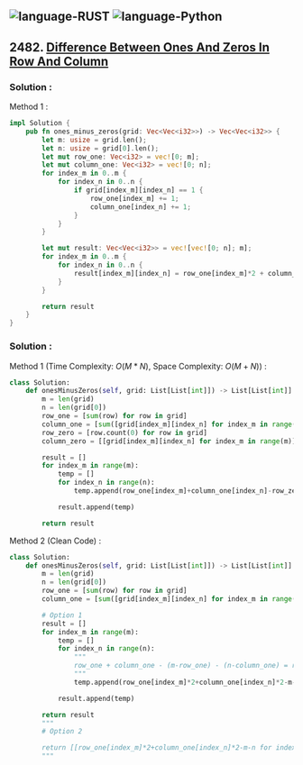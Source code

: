![language-RUST](https://img.shields.io/badge/%20-RUST-8d4004?style=for-the-badge&logo=RUST)
![language-Python](https://img.shields.io/badge/%20-Python-ffd43b?style=for-the-badge&logo=PYTHON)
---

## 2482. [Difference Between Ones And Zeros In Row And Column](https://leetcode.com/problems/difference-between-ones-and-zeros-in-row-and-column)

### Solution :

Method 1 :
```rust
impl Solution {
    pub fn ones_minus_zeros(grid: Vec<Vec<i32>>) -> Vec<Vec<i32>> {
        let m: usize = grid.len();
        let n: usize = grid[0].len();
        let mut row_one: Vec<i32> = vec![0; m];
        let mut column_one: Vec<i32> = vec![0; n];
        for index_m in 0..m {
            for index_n in 0..n {
                if grid[index_m][index_n] == 1 {
                    row_one[index_m] += 1;
                    column_one[index_n] += 1;
                }
            }
        }

        let mut result: Vec<Vec<i32>> = vec![vec![0; n]; m];
        for index_m in 0..m {
            for index_n in 0..n {
                result[index_m][index_n] = row_one[index_m]*2 + column_one[index_n]*2 - m as i32 - n as i32;
            }
        }

        return result
    }
}
```

### Solution :

Method 1 (Time Complexity: $O(M*N)$, Space Complexity: $O(M+N)$) :
```python
class Solution:
    def onesMinusZeros(self, grid: List[List[int]]) -> List[List[int]]:
        m = len(grid)
        n = len(grid[0])
        row_one = [sum(row) for row in grid]
        column_one = [sum([grid[index_m][index_n] for index_m in range(m)]) for index_n in range(n)]
        row_zero = [row.count(0) for row in grid]
        column_zero = [[grid[index_m][index_n] for index_m in range(m)].count(0) for index_n in range(n)]

        result = []
        for index_m in range(m):
            temp = []
            for index_n in range(n):
                temp.append(row_one[index_m]+column_one[index_n]-row_zero[index_m]-column_zero[index_n])

            result.append(temp)

        return result
```

Method 2 (Clean Code) :
```python
class Solution:
    def onesMinusZeros(self, grid: List[List[int]]) -> List[List[int]]:
        m = len(grid)
        n = len(grid[0])
        row_one = [sum(row) for row in grid]
        column_one = [sum([grid[index_m][index_n] for index_m in range(m)]) for index_n in range(n)]

        # Option 1
        result = []
        for index_m in range(m):
            temp = []
            for index_n in range(n):
                """
                row_one + column_one - (m-row_one) - (n-column_one) = row_one * 2 + column_one * 2 - m - n
                """
                temp.append(row_one[index_m]*2+column_one[index_n]*2-m-n)

            result.append(temp)

        return result
        """
        # Option 2

        return [[row_one[index_m]*2+column_one[index_n]*2-m-n for index_n in range(n)] for index_m in range(m)]
        """
```
